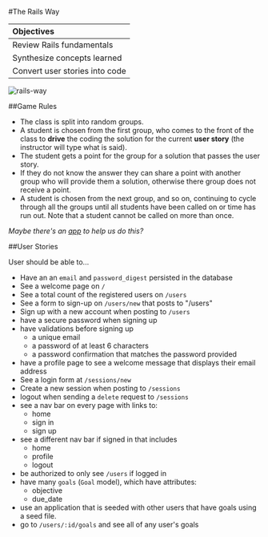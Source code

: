 #The Rails Way

| Objectives |
| :---- |
| Review Rails fundamentals |
| Synthesize concepts learned |
| Convert user stories into code |

![rails-way](http://i.giphy.com/MsvRClUHCl4S4.gif)

##Game Rules

* The class is split into random groups.
* A student is chosen from the first group, who comes to the front of the class to **drive** the coding the solution for the current **user story** (the instructor will type what is said).
* The student gets a point for the group for a solution that passes the user story.
* If they do not know the answer they can share a point with another group who will provide them a solution, otherwise there group does not receive a point.
* A student is chosen from the next group, and so on, continuing to cycle through all the groups until all students have been called on or time has run out. Note that a student cannot be called on more than once.

*Maybe there's an [app](https://github.com/iliastsangaris/random-groups) to help us do this?*


##User Stories

User should be able to...

* Have an an `email` and `password_digest` persisted in the database
* See a welcome page on `/`
* See a total count of the registered users on `/users`
* See a form to sign-up on `/users/new` that posts to "/users"
* Sign up with a new account when posting to `/users`
* have a secure password when signing up
* have validations before signing up
    * a unique email
    * a password of at least 6 characters
    * a password confirmation that matches the password provided
* have a profile page to see a welcome message that displays their email address
* See a login form at `/sessions/new`
* Create a new session when posting to `/sessions`
* logout when sending a `delete` request to `/sessions`
* see a nav bar on every page with links to:
    * home
    * sign in
    * sign up
* see a different nav bar if signed in that includes
    * home
    * profile
    * logout
* be authorized to only see `/users` if logged in
* have many `goals` (`Goal` model), which have attributes:
    * objective
    * due_date
* use an application that is seeded with other users that have goals using a seed file.
* go to `/users/:id/goals` and see all of any user's goals

